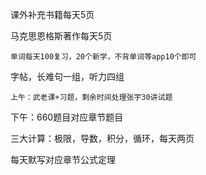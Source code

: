 课外补充书籍每天5页

马克思恩格斯著作每天5页

	单词每天100复习，20个新学，不背单词等app10个即可

字帖，长难句一组，听力四组

	上午：武老课+习题，剩余时间处理张宇30讲试题

下午：660题目对应章节题目






三大计算：极限，导数，积分，循环，每天两页

每天默写对应章节公式定理